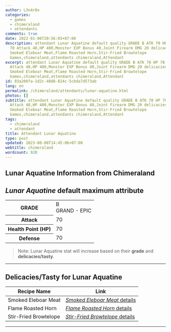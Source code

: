 ```yaml
---
author: L3n4r0x
categories:
  - games
  - chimeraland
  - attendants
comments: true
date: 2022-01-06T20:56:03+07:00
description: attendant Lunar Aquatine default quality GRADE B ATK 70 HP 70 DEF
  70 Attack 40,HP 400,Monster EXP Bonus 40,Joint Firearm DMG 20 delicacies/tasty
  Smoked Eleboar Meat,Flame Roasted Horn,Stir-Fried Browtelope
  Games,chimeraland,attendants chimeraland,Attendant
excerpt: attendant Lunar Aquatine default quality GRADE B ATK 70 HP 70 DEF 70
  Attack 40,HP 400,Monster EXP Bonus 40,Joint Firearm DMG 20 delicacies/tasty
  Smoked Eleboar Meat,Flame Roasted Horn,Stir-Fried Browtelope
  Games,chimeraland,attendants chimeraland,Attendant
id: 83a206fa-1d2c-4888-824c-5cbda7d573ab
lang: en
permalink: /chimeraland/attendants/lunar-aquatine.html
photos: []
subtitle: attendant Lunar Aquatine default quality GRADE B ATK 70 HP 70 DEF 70
  Attack 40,HP 400,Monster EXP Bonus 40,Joint Firearm DMG 20 delicacies/tasty
  Smoked Eleboar Meat,Flame Roasted Horn,Stir-Fried Browtelope
  Games,chimeraland,attendants chimeraland,Attendant
tags:
  - chimeraland
  - attendant
title: Attendant Lunar Aquatine
type: post
updated: 2023-08-08T14:45:06+07:00
webtitle: chimeraland
wordcount: 920
---
```


<link
  rel="stylesheet"
  href="https://rawcdn.githack.com/dimaslanjaka/Web-Manajemen/870a349/css/bootstrap-5-3-0-alpha3-wrapper.css"
/>
<section id="bootstrap-wrapper">
  <div data-bs-theme="dark">
    <h2>Lunar Aquatine Information from Chimeraland</h2>
    <h2 id="attribute"><i>Lunar Aquatine</i> default maximum attribute</h2>
    <div class="row">
      <div class="col mb-2">
        <div class="card">
          <div class="card-body">
            <table>
              <tr>
                <th>GRADE</th>
                <td>B <br /><span class="text-purple">GRAND - EPIC</span></td>
              </tr>
              <tr>
                <th>Attack</th>
                <td>70</td>
              </tr>
              <tr>
                <th>Health Point (HP)</th>
                <td>70</td>
              </tr>
              <tr>
                <th>Defense</th>
                <td>70</td>
              </tr>
            </table>
          </div>
        </div>
      </div>
    </div>
    <blockquote class="bd-callout bd-callout-warning">
      Note: Lunar Aquatine stat will increase based on their <b>grade</b> and
      <b>delicacies/tasty</b>.
    </blockquote>
    <hr />
    <h2 id="delicacies">Delicacies/Tasty for Lunar Aquatine</h2>
    <div class="card">
      <div class="card-body">
        <div class="table-responsive">
          <table class="table table-striped">
            <thead>
              <tr>
                <th>Recipe Name</th>
                <th>Link</th>
              </tr>
            </thead>
            <tbody>
              <tr>
                <td>Smoked Eleboar Meat</td>
                <td>
                  <a
                    href="#"
                    class="text-primary"
                    title="Click here to view recipe Smoked Eleboar Meat details"
                    ><i>Smoked Eleboar Meat</i> details</a
                  >
                </td>
              </tr>
              <tr>
                <td>Flame Roasted Horn</td>
                <td>
                  <a
                    href="https://www.webmanajemen.com/chimeraland/recipes/flame-roasted-horn.html"
                    class="text-primary"
                    title="Click here to view recipe Flame Roasted Horn details"
                    ><i>Flame Roasted Horn</i> details</a
                  >
                </td>
              </tr>
              <tr>
                <td>Stir-Fried Browtelope</td>
                <td>
                  <a
                    href="https://www.webmanajemen.com/chimeraland/recipes/stir-fried-browtelope.html"
                    class="text-primary"
                    title="Click here to view recipe Stir-Fried Browtelope details"
                    ><i>Stir-Fried Browtelope</i> details</a
                  >
                </td>
              </tr>
            </tbody>
          </table>
        </div>
      </div>
    </div>
    <hr />
  </div>
</section>